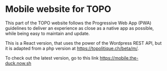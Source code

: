# Mobile website for TOPO

This part of the TOPO website follows the Progressive Web App (PWA)
guidelines to deliver an experience as close as a native app as
possible,  while being easy to maintain and update.

This is a React version, that uses the power of the Wordpress REST API,
but it is adapted from a php version at
<https://topolitique.ch/beta/m/>.

To check out the latest version, go to this link
<https://mobile.the-duck.now.sh> 
